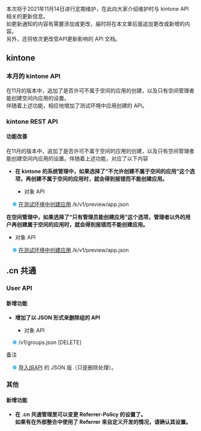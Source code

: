 <p>
    本次将于2021年11月14日进行定期维护，在此向大家介绍维护时与 kintone API 相关的更新信息。<br/>如更新通知的内容有需要添加或更改，届时将在本文章后面追加更改或新增的内容。<br/>另外，还将依次更改受API更新影响的 API 文档。
</p>
<h2>
    kintone
</h2>
<h3>
    本月的 kintone API
</h3>
<p>
    在11月的版本中，追加了是否许可不属于空间的应用的创建，以及只有空间管理者能创建空间内应用的设置。<br/>伴随着上述功能，相应地增加了测试环境中应用创建的 API。
</p>
<h3>
    kintone REST API
</h3>
<h4>
    功能改善
</h4>
<p>
    在11月的版本中，追加了是否许可不属于空间的应用的创建，以及只有空间管理者能创建空间内应用的设置。伴随着上述功能，对应了以下内容
</p>
<ul class=" list-paddingleft-2">
    <li>
        <p>
            <strong>在 kintone 的系统管理中，如果选择了“不允许创建不属于空间的应用”这个选项，再创建不属于空间的应用时，就会得到报错而不能创建应用。</strong>
        </p>
    </li>
    <ul class=" list-paddingleft-2" style="list-style-type: square;">
        <li>
            <p>
                对象 API
            </p>
        </li>
    </ul>
</ul>
<p>
    &nbsp;&nbsp;&nbsp;&nbsp;<span style="color:#4fc3f6;">●</span> <a href="https://cybozudev.kf5.com/hc/kb/article/1300355/#step1">在测试环境中创建应用</a> /k/v1/preview/app.json
</p>
<p>
    <strong>在空间管理中，如果选择了“只有管理员能创建应用”这个选项，管理者以外的用户再创建属于空间的应用时，就会得到报错而不能创建应用。</strong>
</p>
<ul class=" list-paddingleft-2" style="list-style-type: square;">
    <li>
        <p>
            对象 API
        </p>
    </li>
</ul>
<p>
    &nbsp;&nbsp;&nbsp;&nbsp;<span style="color:#4fc3f6;">●</span> <a href="https://cybozudev.kf5.com/hc/kb/article/1300355/#step1">在测试环境中创建应用</a> /k/v1/preview/app.json
</p>
<h2>
    .cn 共通
</h2>
<h3>
    User API
</h3>
<h4>
    新增功能
</h4>
<ul class=" list-paddingleft-2">
    <li>
        <p>
            <strong>增加了以 JSON 形式来删除组的 API</strong>
        </p>
    </li>
    <ul class=" list-paddingleft-2" style="list-style-type: square;">
        <li>
            <p>
                对象 API
            </p>
        </li>
    </ul>
</ul>
<p>
    &nbsp;&nbsp;&nbsp;&nbsp;<span style="color:#4fc3f6;">●</span> /v1/groups.json [DELETE]
</p>
<p>
    备注
</p>
<p>
    &nbsp;&nbsp;&nbsp;&nbsp;<span style="color:#4fc3f6;">●</span> <a href="https://cybozudev.kf5.com/hc/kb/article/1323594">导入组API</a>&nbsp;的 JSON 版（只是删除处理）。
</p>
<h3>
    其他
</h3>
<h4>
    新增功能
</h4>
<ul class=" list-paddingleft-2">
    <li>
        <p>
            <strong>在 .cn 共通管理里可以变更 Referrer-Policy 的设置了。</strong><br/><strong>如果有在外部整合中使用了 Referrer 来自定义开发的情况，请确认其设置。</strong>
        </p>
    </li>
</ul>
<p>
    <br/>
</p>
